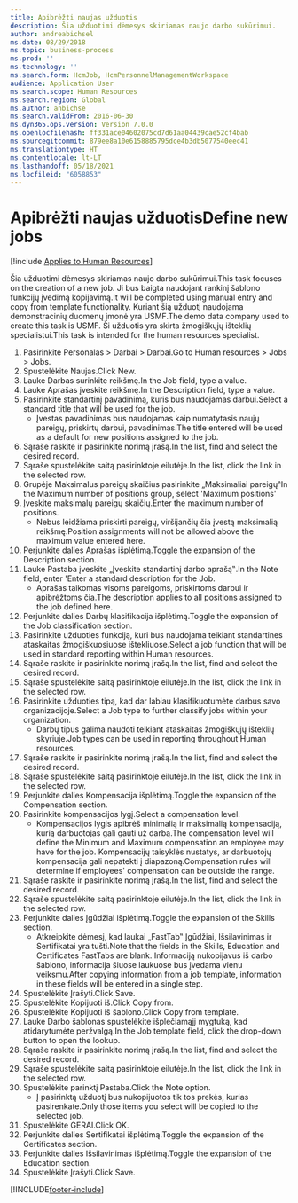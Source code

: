 ```yaml
---
title: Apibrėžti naujas užduotis
description: Šia užduotimi dėmesys skiriamas naujo darbo sukūrimui.
author: andreabichsel
ms.date: 08/29/2018
ms.topic: business-process
ms.prod: ''
ms.technology: ''
ms.search.form: HcmJob, HcmPersonnelManagementWorkspace
audience: Application User
ms.search.scope: Human Resources
ms.search.region: Global
ms.author: anbichse
ms.search.validFrom: 2016-06-30
ms.dyn365.ops.version: Version 7.0.0
ms.openlocfilehash: ff331ace04602075cd7d61aa04439cae52cf4bab
ms.sourcegitcommit: 879ee8a10e6158885795dce4b3db5077540eec41
ms.translationtype: HT
ms.contentlocale: lt-LT
ms.lasthandoff: 05/18/2021
ms.locfileid: "6058853"
---
```

# <a name="define-new-jobs"></a><span data-ttu-id="a0c52-103">Apibrėžti naujas užduotis</span><span class="sxs-lookup"><span data-stu-id="a0c52-103">Define new jobs</span></span>

[!include [Applies to Human Resources](../includes/applies-to-hr.md)]



<span data-ttu-id="a0c52-104">Šia užduotimi dėmesys skiriamas naujo darbo sukūrimui.</span><span class="sxs-lookup"><span data-stu-id="a0c52-104">This task focuses on the creation of a new job.</span></span> <span data-ttu-id="a0c52-105">Ji bus baigta naudojant rankinį šablono funkcijų įvedimą kopijavimą.</span><span class="sxs-lookup"><span data-stu-id="a0c52-105">It will be completed using manual entry and copy from template functionality.</span></span> <span data-ttu-id="a0c52-106">Kuriant šią užduotį naudojama demonstracinių duomenų įmonė yra USMF.</span><span class="sxs-lookup"><span data-stu-id="a0c52-106">The demo data company used to create this task is USMF.</span></span> <span data-ttu-id="a0c52-107">Ši užduotis yra skirta žmogiškųjų išteklių specialistui.</span><span class="sxs-lookup"><span data-stu-id="a0c52-107">This task is intended for the human resources specialist.</span></span>

1. <span data-ttu-id="a0c52-108">Pasirinkite Personalas > Darbai > Darbai.</span><span class="sxs-lookup"><span data-stu-id="a0c52-108">Go to Human resources > Jobs > Jobs.</span></span>
2. <span data-ttu-id="a0c52-109">Spustelėkite Naujas.</span><span class="sxs-lookup"><span data-stu-id="a0c52-109">Click New.</span></span>
3. <span data-ttu-id="a0c52-110">Lauke Darbas surinkite reikšmę.</span><span class="sxs-lookup"><span data-stu-id="a0c52-110">In the Job field, type a value.</span></span>
4. <span data-ttu-id="a0c52-111">Lauke Aprašas įveskite reikšmę.</span><span class="sxs-lookup"><span data-stu-id="a0c52-111">In the Description field, type a value.</span></span>
5. <span data-ttu-id="a0c52-112">Pasirinkite standartinį pavadinimą, kuris bus naudojamas darbui.</span><span class="sxs-lookup"><span data-stu-id="a0c52-112">Select a standard title that will be used for the job.</span></span> 
    * <span data-ttu-id="a0c52-113">Įvestas pavadinimas bus naudojamas kaip numatytasis naujų pareigų, priskirtų darbui, pavadinimas.</span><span class="sxs-lookup"><span data-stu-id="a0c52-113">The title entered will be used as a default for new positions assigned to the job.</span></span>  
6. <span data-ttu-id="a0c52-114">Sąraše raskite ir pasirinkite norimą įrašą.</span><span class="sxs-lookup"><span data-stu-id="a0c52-114">In the list, find and select the desired record.</span></span>
7. <span data-ttu-id="a0c52-115">Sąraše spustelėkite saitą pasirinktoje eilutėje.</span><span class="sxs-lookup"><span data-stu-id="a0c52-115">In the list, click the link in the selected row.</span></span>
8. <span data-ttu-id="a0c52-116">Grupėje Maksimalus pareigų skaičius pasirinkite „Maksimaliai pareigų‟</span><span class="sxs-lookup"><span data-stu-id="a0c52-116">In the Maximum number of positions group, select 'Maximum positions'</span></span>
9. <span data-ttu-id="a0c52-117">Įveskite maksimalų pareigų skaičių.</span><span class="sxs-lookup"><span data-stu-id="a0c52-117">Enter the maximum number of positions.</span></span> 
    * <span data-ttu-id="a0c52-118">Nebus leidžiama priskirti pareigų, viršijančių čia įvestą maksimalią reikšmę.</span><span class="sxs-lookup"><span data-stu-id="a0c52-118">Position assignments will not be allowed above the maximum value entered here.</span></span>  
10. <span data-ttu-id="a0c52-119">Perjunkite dalies Aprašas išplėtimą.</span><span class="sxs-lookup"><span data-stu-id="a0c52-119">Toggle the expansion of the Description section.</span></span>
11. <span data-ttu-id="a0c52-120">Lauke Pastaba įveskite „Įveskite standartinį darbo aprašą‟.</span><span class="sxs-lookup"><span data-stu-id="a0c52-120">In the Note field, enter 'Enter a standard description for the Job.</span></span>
    * <span data-ttu-id="a0c52-121">Aprašas taikomas visoms pareigoms, priskirtoms darbui ir apibrėžtoms čia.</span><span class="sxs-lookup"><span data-stu-id="a0c52-121">The description applies to all positions assigned to the job defined here.</span></span>  
12. <span data-ttu-id="a0c52-122">Perjunkite dalies Darbų klasifikacija išplėtimą.</span><span class="sxs-lookup"><span data-stu-id="a0c52-122">Toggle the expansion of the Job classification section.</span></span>
13. <span data-ttu-id="a0c52-123">Pasirinkite užduoties funkciją, kuri bus naudojama teikiant standartines ataskaitas žmogiškuosiuose ištekliuose.</span><span class="sxs-lookup"><span data-stu-id="a0c52-123">Select a job function that will be used in standard reporting within Human resources.</span></span>
14. <span data-ttu-id="a0c52-124">Sąraše raskite ir pasirinkite norimą įrašą.</span><span class="sxs-lookup"><span data-stu-id="a0c52-124">In the list, find and select the desired record.</span></span>
15. <span data-ttu-id="a0c52-125">Sąraše spustelėkite saitą pasirinktoje eilutėje.</span><span class="sxs-lookup"><span data-stu-id="a0c52-125">In the list, click the link in the selected row.</span></span>
16. <span data-ttu-id="a0c52-126">Pasirinkite užduoties tipą, kad dar labiau klasifikuotumėte darbus savo organizacijoje.</span><span class="sxs-lookup"><span data-stu-id="a0c52-126">Select a Job type to further classify jobs within your organization.</span></span> 
    * <span data-ttu-id="a0c52-127">Darbų tipus galima naudoti teikiant ataskaitas žmogiškųjų išteklių skyriuje.</span><span class="sxs-lookup"><span data-stu-id="a0c52-127">Job types can be used in reporting throughout Human resources.</span></span>  
17. <span data-ttu-id="a0c52-128">Sąraše raskite ir pasirinkite norimą įrašą.</span><span class="sxs-lookup"><span data-stu-id="a0c52-128">In the list, find and select the desired record.</span></span>
18. <span data-ttu-id="a0c52-129">Sąraše spustelėkite saitą pasirinktoje eilutėje.</span><span class="sxs-lookup"><span data-stu-id="a0c52-129">In the list, click the link in the selected row.</span></span>
19. <span data-ttu-id="a0c52-130">Perjunkite dalies Kompensacija išplėtimą.</span><span class="sxs-lookup"><span data-stu-id="a0c52-130">Toggle the expansion of the Compensation section.</span></span>
20. <span data-ttu-id="a0c52-131">Pasirinkite kompensacijos lygį.</span><span class="sxs-lookup"><span data-stu-id="a0c52-131">Select a compensation level.</span></span>
    * <span data-ttu-id="a0c52-132">Kompensacijos lygis apibrėš minimalią ir maksimalią kompensaciją, kurią darbuotojas gali gauti už darbą.</span><span class="sxs-lookup"><span data-stu-id="a0c52-132">The compensation level will define the Minimum and Maximum compensation an employee may have for the job.</span></span> <span data-ttu-id="a0c52-133">Kompensacijų taisyklės nustatys, ar darbuotojų kompensacija gali nepatekti į diapazoną.</span><span class="sxs-lookup"><span data-stu-id="a0c52-133">Compensation rules will determine if employees' compensation can be outside the range.</span></span>  
21. <span data-ttu-id="a0c52-134">Sąraše raskite ir pasirinkite norimą įrašą.</span><span class="sxs-lookup"><span data-stu-id="a0c52-134">In the list, find and select the desired record.</span></span>
22. <span data-ttu-id="a0c52-135">Sąraše spustelėkite saitą pasirinktoje eilutėje.</span><span class="sxs-lookup"><span data-stu-id="a0c52-135">In the list, click the link in the selected row.</span></span>
23. <span data-ttu-id="a0c52-136">Perjunkite dalies Įgūdžiai išplėtimą.</span><span class="sxs-lookup"><span data-stu-id="a0c52-136">Toggle the expansion of the Skills section.</span></span>
    * <span data-ttu-id="a0c52-137">Atkreipkite dėmesį, kad laukai „FastTab‟ Įgūdžiai, Išsilavinimas ir Sertifikatai yra tušti.</span><span class="sxs-lookup"><span data-stu-id="a0c52-137">Note that the fields in the Skills, Education and Certificates FastTabs are blank.</span></span> <span data-ttu-id="a0c52-138">Informaciją nukopijavus iš darbo šablono, informacija šiuose laukuose bus įvedama vienu veiksmu.</span><span class="sxs-lookup"><span data-stu-id="a0c52-138">After copying information from a job template, information in these fields will be entered in a single step.</span></span>   
24. <span data-ttu-id="a0c52-139">Spustelėkite Įrašyti.</span><span class="sxs-lookup"><span data-stu-id="a0c52-139">Click Save.</span></span>
25. <span data-ttu-id="a0c52-140">Spustelėkite Kopijuoti iš.</span><span class="sxs-lookup"><span data-stu-id="a0c52-140">Click Copy from.</span></span>
26. <span data-ttu-id="a0c52-141">Spustelėkite Kopijuoti iš šablono.</span><span class="sxs-lookup"><span data-stu-id="a0c52-141">Click Copy from template.</span></span>
27. <span data-ttu-id="a0c52-142">Lauke Darbo šablonas spustelėkite išplečiamąjį mygtuką, kad atidarytumėte peržvalgą.</span><span class="sxs-lookup"><span data-stu-id="a0c52-142">In the Job template field, click the drop-down button to open the lookup.</span></span>
28. <span data-ttu-id="a0c52-143">Sąraše raskite ir pasirinkite norimą įrašą.</span><span class="sxs-lookup"><span data-stu-id="a0c52-143">In the list, find and select the desired record.</span></span>
29. <span data-ttu-id="a0c52-144">Sąraše spustelėkite saitą pasirinktoje eilutėje.</span><span class="sxs-lookup"><span data-stu-id="a0c52-144">In the list, click the link in the selected row.</span></span>
30. <span data-ttu-id="a0c52-145">Spustelėkite parinktį Pastaba.</span><span class="sxs-lookup"><span data-stu-id="a0c52-145">Click the Note option.</span></span>
    * <span data-ttu-id="a0c52-146">Į pasirinktą užduotį bus nukopijuotos tik tos prekės, kurias pasirenkate.</span><span class="sxs-lookup"><span data-stu-id="a0c52-146">Only those items you select will be copied to the selected job.</span></span>    
31. <span data-ttu-id="a0c52-147">Spustelėkite GERAI.</span><span class="sxs-lookup"><span data-stu-id="a0c52-147">Click OK.</span></span>
32. <span data-ttu-id="a0c52-148">Perjunkite dalies Sertifikatai išplėtimą.</span><span class="sxs-lookup"><span data-stu-id="a0c52-148">Toggle the expansion of the Certificates section.</span></span>
33. <span data-ttu-id="a0c52-149">Perjunkite dalies Išsilavinimas išplėtimą.</span><span class="sxs-lookup"><span data-stu-id="a0c52-149">Toggle the expansion of the Education section.</span></span>
34. <span data-ttu-id="a0c52-150">Spustelėkite Įrašyti.</span><span class="sxs-lookup"><span data-stu-id="a0c52-150">Click Save.</span></span>



[!INCLUDE[footer-include](../includes/footer-banner.md)]